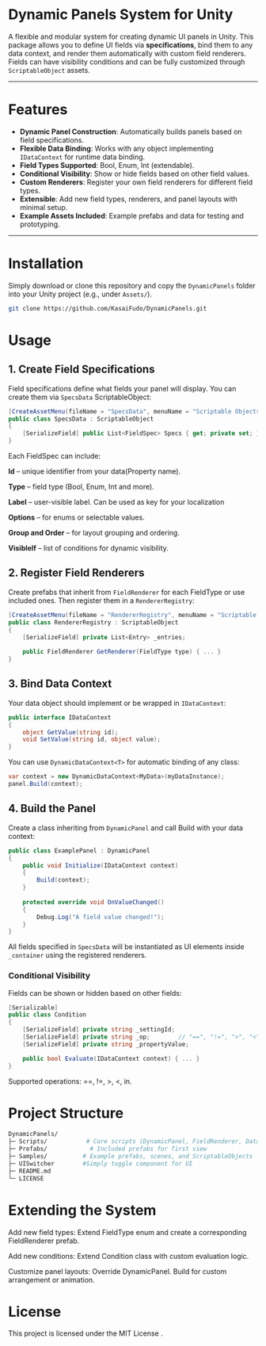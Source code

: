 # Dynamic Panels System for Unity

A flexible and modular system for creating dynamic UI panels in Unity. This package allows you to define UI fields via **specifications**, bind them to any data context, and render them automatically with custom field renderers. Fields can have visibility conditions and can be fully customized through `ScriptableObject` assets.

---

# Features

- **Dynamic Panel Construction**: Automatically builds panels based on field specifications.
- **Flexible Data Binding**: Works with any object implementing `IDataContext` for runtime data binding.
- **Field Types Supported**: Bool, Enum, Int (extendable).
- **Conditional Visibility**: Show or hide fields based on other field values.
- **Custom Renderers**: Register your own field renderers for different field types.
- **Extensible**: Add new field types, renderers, and panel layouts with minimal setup.
- **Example Assets Included**: Example prefabs and data for testing and prototyping.

---

# Installation

Simply download or clone this repository and copy the `DynamicPanels` folder into your Unity project (e.g., under `Assets/`).  

```bash
git clone https://github.com/KasaiFudo/DynamicPanels.git
```

# Usage

## 1. Create Field Specifications

Field specifications define what fields your panel will display. You can create them via `SpecsData` ScriptableObject:

```csharp
[CreateAssetMenu(fileName = "SpecsData", menuName = "Scriptable Objects/SpecsData")]
public class SpecsData : ScriptableObject
{
    [SerializeField] public List<FieldSpec> Specs { get; private set; }
}
```
Each FieldSpec can include:

**Id** – unique identifier from your data(Property name).

**Type** – field type (Bool, Enum, Int and more).

**Label** – user-visible label. Can be used as key for your localization

**Options** – for enums or selectable values.

**Group and Order** – for layout grouping and ordering.

**VisibleIf** – list of conditions for dynamic visibility.

## 2. Register Field Renderers

Create prefabs that inherit from `FieldRenderer` for each FieldType or use included ones. Then register them in a `RendererRegistry`:

```csharp
[CreateAssetMenu(fileName = "RendererRegistry", menuName = "Scriptable Objects/RendererRegistry")]
public class RendererRegistry : ScriptableObject
{
    [SerializeField] private List<Entry> _entries;
    
    public FieldRenderer GetRenderer(FieldType type) { ... }
}
```

## 3. Bind Data Context

Your data object should implement or be wrapped in `IDataContext`:

```csharp
public interface IDataContext
{
    object GetValue(string id);
    void SetValue(string id, object value);
}
```
You can use `DynamicDataContext<T>` for automatic binding of any class:

```csharp
var context = new DynamicDataContext<MyData>(myDataInstance);
panel.Build(context);
```

## 4. Build the Panel

Create a class inheriting from `DynamicPanel` and call Build with your data context:

```csharp
public class ExamplePanel : DynamicPanel
{
    public void Initialize(IDataContext context)
    {
        Build(context);
    }
    
    protected override void OnValueChanged()
    {
        Debug.Log("A field value changed!");
    }
}
```

All fields specified in `SpecsData` will be instantiated as UI elements inside `_container` using the registered renderers.

### Conditional Visibility

Fields can be shown or hidden based on other fields:

```csharp
[Serializable]
public class Condition
{
    [SerializeField] private string _settingId;
    [SerializeField] private string _op;        // "==", "!=", ">", "<", "in"
    [SerializeField] private string _propertyValue;

    public bool Evaluate(IDataContext context) { ... }
}
```
Supported operations: ==, !=, >, <, in.

# Project Structure

```bash
DynamicPanels/
├─ Scripts/           # Core scripts (DynamicPanel, FieldRenderer, DataContext)
├─ Prefabs/            # Included prefabs for first view
├─ Samples/          # Example prefabs, scenes, and ScriptableObjects
├─ UISwitcher        #Simply toggle component for UI
├─ README.md
└─ LICENSE
```

# Extending the System

Add new field types: Extend FieldType enum and create a corresponding FieldRenderer prefab.

Add new conditions: Extend Condition class with custom evaluation logic.

Customize panel layouts: Override DynamicPanel. Build for custom arrangement or animation.

# License

This project is licensed under the MIT License
.
